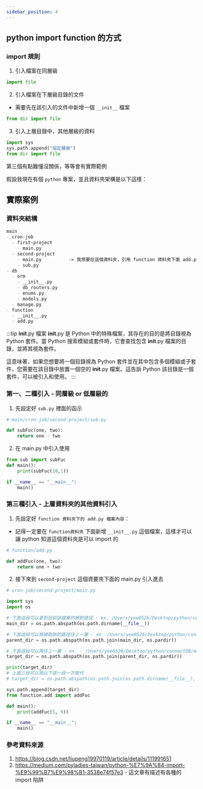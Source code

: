 ```yaml
---
sidebar_position: 4
---
```


## python import function 的方式


### import 規則

1. 引入檔案在同層級
```py
import file
```
2. 引入檔案在下層級目錄的文件
* 需要先在該引入的文件中新增一個 `__init__` 檔案
```py
from dir import file
```

3. 引入上層目錄中，其他層級的資料
```py
import sys
sys.path.append("指定層級")
from dir import file
```

第三個有點難懂沒關係，等等會有實際範例

假設我現在有個 `python` 專案，並且資料夾架構是以下這樣：



## 實際案例

### 資料夾結構
```md
main
- cron-job
  - first-project
    - main.py
  - second-project
    - main.py          -> 我想要在這個資料夾，引用 function 資料夾下面 add.py 中的 function
    - sub.py
- db
  - orm
    - __init__.py
    - db_routers.py
    - enums.py
    - models.py
  - manage.py
- function
  - __init__.py
  - add.py
```

:::tip __init__.py 檔案
__init__.py 是 Python 中的特殊檔案，其存在的目的是將目錄視為 Python 套件。當 Python 搜索模組或套件時，它會查找包含 __init__.py 檔案的目錄，並將其視為套件。

這意味著，如果您想要將一個目錄視為 Python 套件並在其中包含多個模組或子套件，您需要在該目錄中放置一個空的 __init__.py 檔案。這告訴 Python 該目錄是一個套件，可以被引入和使用。
:::



### 第一、二種引入 - 同層級 or 低層級的

1. 先設定好 `sub.py` 裡面的函示
```py
# main/cron-job/second-project/sub.py

def subFuc(one, two):
    return one - two
```

2. 在 main.py 中引入使用


```py
from sub import subFuc
def main():
    print(subFuc(10,1))

if __name__ == "__main__":
    main()
```


### 第三種引入 - 上層資料夾的其他資料引入

1. 先設定好 `function 資料夾下的 add.py 檔案內容`：

* 記得一定要在 `function資料夾` 下面新增 `__init__.py` 這個檔案，這樣才可以讓 python 知道這個資料夾是可以 import 的
```py
# function/add.py

def addFuc(one, two):
    return one + two
```

2. 接下來到 `second-project` 這個資要夾下面的 main.py 引入進去

```py
# cron-job/second-project/main.py

import sys
import os

# 下面這段可以拿到目前該檔案的絕對路徑 - ex. /Users/yee0526/Desktop/python/connectDB/main/cron-job/second-project
main_dir = os.path.abspath(os.path.dirname(__file__))

# 下面這段可以根據剛剛的路徑往上一層 - ex. /Users/yee0526/Desktop/python/connectDB/main/cron-job
parent_dir = os.path.abspath(os.path.join(main_dir, os.pardir))

# 下面這段可以再往上一層 - ex. - /Users/yee0526/Desktop/python/connectDB/main
target_dir = os.path.abspath(os.path.join(parent_dir, os.pardir))

print(target_dir)
# 上面三段可以用以下這一段一次取代
# target_dir = os.path.abspath(os.path.join(os.path.dirname(__file__), '../../'))

sys.path.append(target_dir)
from function.add import addFuc

def main():
    print(addFuc(5, 9))

if __name__ == "__main__":
    main()
```






### 參考資料來源
1. https://blog.csdn.net/liupeng19970119/article/details/111991651
2. https://medium.com/pyladies-taiwan/python-%E7%9A%84-import-%E9%99%B7%E9%98%B1-3538e74f57e3 - 這文章有描述有各種的 import 陷阱
